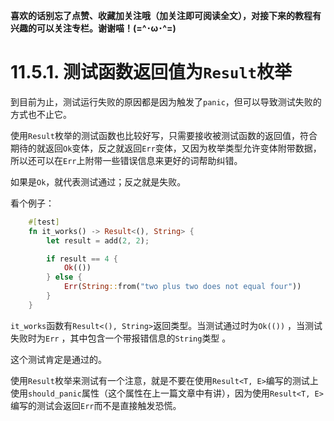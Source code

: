 **喜欢的话别忘了点赞、收藏加关注哦（加关注即可阅读全文），对接下来的教程有兴趣的可以关注专栏。谢谢喵！(=^･ω･^=)**
# 11.5.1. 测试函数返回值为`Result`枚举
到目前为止，测试运行失败的原因都是因为触发了`panic`，但可以导致测试失败的方式也不止它。

使用`Result`枚举的测试函数也比较好写，只需要接收被测试函数的返回值，符合期待的就返回`Ok`变体，反之就返回`Err`变体，又因为枚举类型允许变体附带数据，所以还可以在`Err`上附带一些错误信息来更好的词帮助纠错。

如果是`Ok`，就代表测试通过；反之就是失败。

看个例子：
```rust
    #[test]
    fn it_works() -> Result<(), String> {
        let result = add(2, 2);

        if result == 4 {
            Ok(())
        } else {
            Err(String::from("two plus two does not equal four"))
        }
    }
```
`it_works`函数有`Result<(), String>`返回类型。当测试通过时为`Ok(())` ，当测试失败时为`Err` ，其中包含一个带报错信息的`String`类型 。

这个测试肯定是通过的。

使用`Result`枚举来测试有一个注意，就是不要在使用`Result<T, E>`编写的测试上使用`should_panic`属性（这个属性在上一篇文章中有讲），因为使用`Result<T, E>`编写的测试会返回`Err`而不是直接触发恐慌。